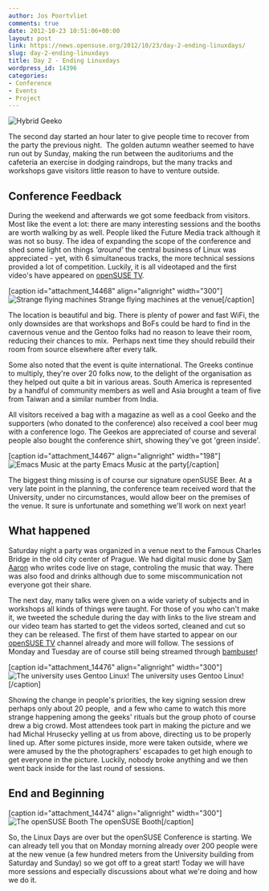 ```yaml
---
author: Jos Poortvliet
comments: true
date: 2012-10-23 10:51:06+00:00
layout: post
link: https://news.opensuse.org/2012/10/23/day-2-ending-linuxdays/
slug: day-2-ending-linuxdays
title: Day 2 - Ending Linuxdays
wordpress_id: 14396
categories:
- Conference
- Events
- Project
---
```


![Hybrid Geeko](/wp-content/uploads/2012/10/Day1-Saturday-096_IMGP4370.jpg)

The second day started an hour later to give people time to recover from the party the previous night.  The golden autumn weather seemed to have run out by Sunday, making the run between the auditoriums and the cafeteria an exercise in dodging raindrops, but the many tracks and workshops gave visitors little reason to have to venture outside.<!-- more -->


## Conference Feedback


During the weekend and afterwards we got some feedback from visitors. Most like the event a lot: there are many interesting sessions and the booths are worth walking by as well. People liked the Future Media track although it was not so busy. The idea of expanding the scope of the conference and shed some light on things _'around'_ the central business of Linux was appreciated - yet, with 6 simultaneous tracks, the more technical sessions provided a lot of competition. Luckily, it is all videotaped and the first video's have appeared on [openSUSE TV](//www.youtube.com/openSUSEtv).

[caption id="attachment_14468" align="alignright" width="300"]![Strange flying machines](/wp-content/uploads/2012/10/Day1-Saturday-075_IMGP4340.jpg) Strange flying machines at the venue[/caption]

The location is beautiful and big. There is plenty of power and fast WiFi, the only downsides are that workshops and BoFs could be hard to find in the cavernous venue and the Gentoo folks had no reason to leave their room, reducing their chances to mix.  Perhaps next time they should rebuild their room from source elsewhere after every talk.

Some also noted that the event is quite international. The Greeks continue to multiply, they're over 20 folks now, to the delight of the organisation as they helped out quite a bit in various areas. South America is represented by a handful of community members as well and Asia brought a team of five from Taiwan and a similar number from India.

All visitors received a bag with a magazine as well as a cool Geeko and the supporters (who donated to the conference) also received a cool beer mug with a conference logo. The Geekos are appreciated of course and several people also bought the conference shirt, showing they've got 'green inside'.

[caption id="attachment_14467" align="alignright" width="198"]![Emacs Music at the party](/wp-content/uploads/2012/10/Day1-Saturday-103_DSC_7501.jpg) Emacs Music at the party[/caption]

The biggest thing missing is of course our signature openSUSE Beer. At a very late point in the planning, the conference team received word that the University, under no circumstances, would allow beer on the premises of the venue. It sure is unfortunate and something we'll work on next year!



## What happened


Saturday night a party was organized in a venue next to the Famous Charles Bridge in the old city center of Prague. We had digital music done by [Sam Aaron](//sam.aaron.name/) who writes code live on stage, controling the music that way. There was also food and drinks although due to some miscommunication not everyone got their share.

The next day, many talks were given on a wide variety of subjects and in workshops all kinds of things were taught. For those of you who can't make it, we tweeted the schedule during the day with links to the live stream and our video team has started to get the videos sorted, cleaned and cut so they can be released. The first of them have started to appear on our [openSUSE TV](//www.youtube.com/openSUSEtv) channel already and more will follow. The sessions of Monday and Tuesday are of course still being streamed through [bambuser](//bambuser.com/channel/opensusetv)!

[caption id="attachment_14476" align="alignright" width="300"]![The university uses Gentoo Linux!](/wp-content/uploads/2012/10/Day1-Saturday-016_DSC_7300.jpg) The university uses Gentoo Linux![/caption]

Showing the change in people's priorities, the key signing session drew perhaps only about 20 people,  and a few who came to watch this more strange happening among the geeks' rituals but the group photo of course drew a big crowd. Most attendees took part in making the picture and we had 	Michal Hrusecky yelling at us from above, directing us to be properly lined up. After some pictures inside, more were taken outside, where we were amused by the the photographers' escapades to get high enough to get everyone in the picture. Luckily, nobody broke anything and we then went back inside for the last round of sessions.



## End and Beginning



[caption id="attachment_14474" align="alignright" width="300"]![The openSUSE Booth](/wp-content/uploads/2012/10/Day1-Saturday-062_DSC_7454.jpg) The openSUSE Booth[/caption]

So, the Linux Days are over but the openSUSE Conference is starting. We can already tell you that on Monday morning already over 200 people were at the new venue (a few hundred meters from the University building from Saturday and Sunday) so we got off to a great start! Today we will have more sessions and especially discussions about what we're doing and how we do it.
